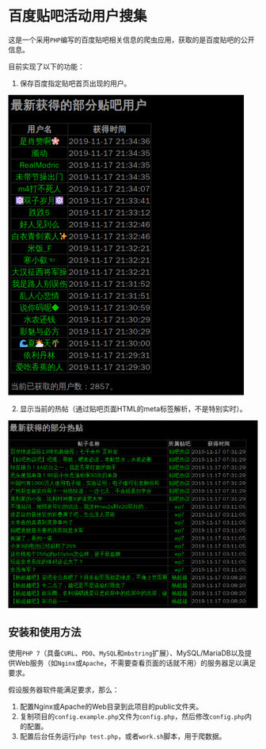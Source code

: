 # 百度贴吧活动用户搜集

这是一个采用`PHP`编写的百度贴吧相关信息的爬虫应用，获取的是百度贴吧的公开信息。

目前实现了以下的功能：

1. 保存百度指定贴吧首页出现的用户。

![用户显示](README-images/tieba1.png "图1：最新获得用户显示")

2. 显示当前的热帖（通过贴吧页面HTML的meta标签解析，不是特别实时）。

![热门帖子](README-images/tieba2.png "图2：最新热门帖子显示")

## 安装和使用方法

使用`PHP 7`（具备`CURL`、`PDO`、`MySQL`和`mbstring`扩展）、MySQL/MariaDB以及提供Web服务（如`Nginx`或`Apache`，不需要查看页面的话就不用）的服务器足以满足要求。

假设服务器软件能满足要求，那么：

1. 配置Nginx或Apache的Web目录到此项目的public文件夹。
2. 复制项目的`config.example.php`文件为`config.php`，然后修改`config.php`内的配置。
3. 配置后台任务运行`php test.php`，或者`work.sh`脚本，用于爬数据。